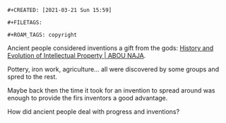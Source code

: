 ```{=org}
#+CREATED: [2021-03-21 Sun 15:59]
```
```{=org}
#+FILETAGS: 
```
```{=org}
#+ROAM_TAGS: copyright
```
Ancient people considered inventions a gift from the gods: [History and
Evolution of Intellectual Property \| ABOU
NAJA](https://abounaja.com/blogs/history-of-intellectual-property).

Pottery, iron work, agriculture... all were discovered by some groups
and spred to the rest.

Maybe back then the time it took for an invention to spread around was
enough to provide the firs inventors a good advantage.

How did ancient people deal with progress and inventions?

